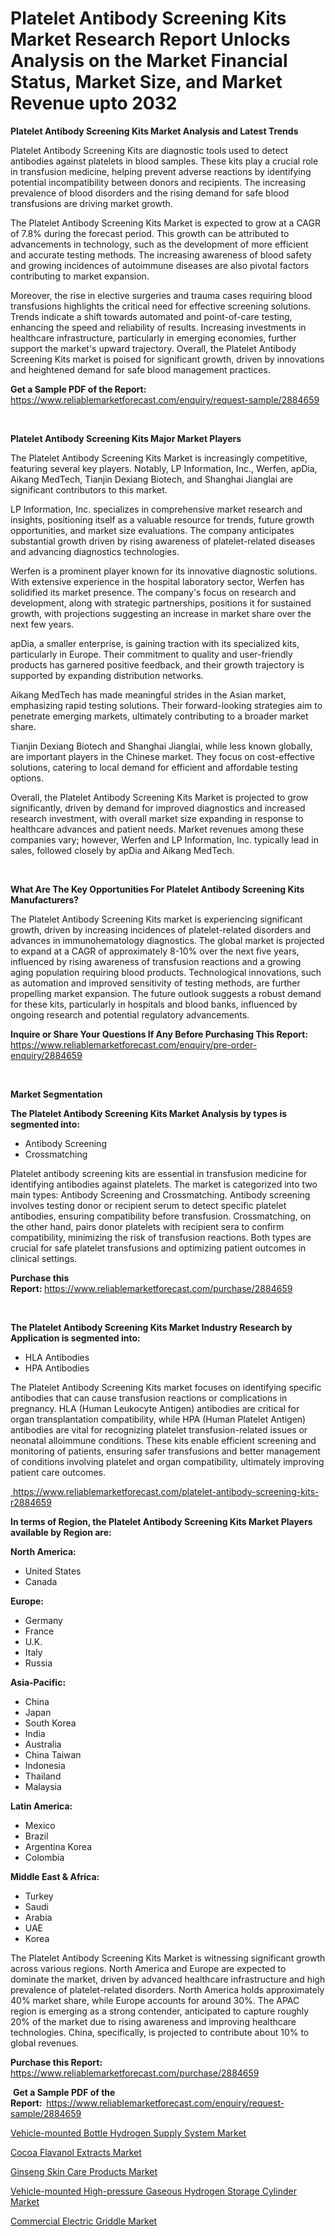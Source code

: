 <p><h1>Platelet Antibody Screening Kits Market Research Report Unlocks Analysis on the Market Financial Status, Market Size, and Market Revenue upto 2032</h1></p><p><strong>Platelet Antibody Screening Kits Market Analysis and Latest Trends</strong></p>
<p><p>Platelet Antibody Screening Kits are diagnostic tools used to detect antibodies against platelets in blood samples. These kits play a crucial role in transfusion medicine, helping prevent adverse reactions by identifying potential incompatibility between donors and recipients. The increasing prevalence of blood disorders and the rising demand for safe blood transfusions are driving market growth.</p><p>The Platelet Antibody Screening Kits Market is expected to grow at a CAGR of 7.8% during the forecast period. This growth can be attributed to advancements in technology, such as the development of more efficient and accurate testing methods. The increasing awareness of blood safety and growing incidences of autoimmune diseases are also pivotal factors contributing to market expansion.</p><p>Moreover, the rise in elective surgeries and trauma cases requiring blood transfusions highlights the critical need for effective screening solutions. Trends indicate a shift towards automated and point-of-care testing, enhancing the speed and reliability of results. Increasing investments in healthcare infrastructure, particularly in emerging economies, further support the market's upward trajectory. Overall, the Platelet Antibody Screening Kits market is poised for significant growth, driven by innovations and heightened demand for safe blood management practices.</p></p>
<p><strong>Get a Sample PDF of the Report:&nbsp;</strong> <a href="https://www.reliablemarketforecast.com/enquiry/request-sample/2884659?utm_campaign=2011&utm_medium=2&utm_source=Github&utm_content=ia&utm_term=13032025&utm_id=platelet-antibody-screening-kits">https://www.reliablemarketforecast.com/enquiry/request-sample/2884659</a></p>
<p>&nbsp;</p>
<p><strong>Platelet Antibody Screening Kits Major Market Players</strong></p>
<p><p>The Platelet Antibody Screening Kits Market is increasingly competitive, featuring several key players. Notably, LP Information, Inc., Werfen, apDia, Aikang MedTech, Tianjin Dexiang Biotech, and Shanghai Jianglai are significant contributors to this market.</p><p>LP Information, Inc. specializes in comprehensive market research and insights, positioning itself as a valuable resource for trends, future growth opportunities, and market size evaluations. The company anticipates substantial growth driven by rising awareness of platelet-related diseases and advancing diagnostics technologies.</p><p>Werfen is a prominent player known for its innovative diagnostic solutions. With extensive experience in the hospital laboratory sector, Werfen has solidified its market presence. The company's focus on research and development, along with strategic partnerships, positions it for sustained growth, with projections suggesting an increase in market share over the next few years.</p><p>apDia, a smaller enterprise, is gaining traction with its specialized kits, particularly in Europe. Their commitment to quality and user-friendly products has garnered positive feedback, and their growth trajectory is supported by expanding distribution networks.</p><p>Aikang MedTech has made meaningful strides in the Asian market, emphasizing rapid testing solutions. Their forward-looking strategies aim to penetrate emerging markets, ultimately contributing to a broader market share.</p><p>Tianjin Dexiang Biotech and Shanghai Jianglai, while less known globally, are important players in the Chinese market. They focus on cost-effective solutions, catering to local demand for efficient and affordable testing options.</p><p>Overall, the Platelet Antibody Screening Kits Market is projected to grow significantly, driven by demand for improved diagnostics and increased research investment, with overall market size expanding in response to healthcare advances and patient needs. Market revenues among these companies vary; however, Werfen and LP Information, Inc. typically lead in sales, followed closely by apDia and Aikang MedTech.</p></p>
<p>&nbsp;</p>
<p><strong>What Are The Key Opportunities For Platelet Antibody Screening Kits Manufacturers?</strong></p>
<p><p>The Platelet Antibody Screening Kits market is experiencing significant growth, driven by increasing incidences of platelet-related disorders and advances in immunohematology diagnostics. The global market is projected to expand at a CAGR of approximately 8-10% over the next five years, influenced by rising awareness of transfusion reactions and a growing aging population requiring blood products. Technological innovations, such as automation and improved sensitivity of testing methods, are further propelling market expansion. The future outlook suggests a robust demand for these kits, particularly in hospitals and blood banks, influenced by ongoing research and potential regulatory advancements.</p></p>
<p><strong>Inquire or Share Your Questions If Any Before Purchasing This Report:</strong> <a href="https://www.reliablemarketforecast.com/enquiry/pre-order-enquiry/2884659?utm_campaign=2011&utm_medium=2&utm_source=Github&utm_content=ia&utm_term=13032025&utm_id=platelet-antibody-screening-kits">https://www.reliablemarketforecast.com/enquiry/pre-order-enquiry/2884659</a></p>
<p>&nbsp;</p>
<p><strong>Market Segmentation</strong></p>
<p><strong>The Platelet Antibody Screening Kits Market Analysis by types is segmented into:</strong></p>
<p><ul><li>Antibody Screening</li><li>Crossmatching</li></ul></p>
<p><p>Platelet antibody screening kits are essential in transfusion medicine for identifying antibodies against platelets. The market is categorized into two main types: Antibody Screening and Crossmatching. Antibody screening involves testing donor or recipient serum to detect specific platelet antibodies, ensuring compatibility before transfusion. Crossmatching, on the other hand, pairs donor platelets with recipient sera to confirm compatibility, minimizing the risk of transfusion reactions. Both types are crucial for safe platelet transfusions and optimizing patient outcomes in clinical settings.</p></p>
<p><strong>Purchase this Report:&nbsp;</strong><a href="https://www.reliablemarketforecast.com/purchase/2884659?utm_campaign=2011&utm_medium=2&utm_source=Github&utm_content=ia&utm_term=13032025&utm_id=platelet-antibody-screening-kits">https://www.reliablemarketforecast.com/purchase/2884659</a></p>
<p>&nbsp;</p>
<p><strong>The Platelet Antibody Screening Kits Market Industry Research by Application is segmented into:</strong></p>
<p><ul><li>HLA Antibodies</li><li>HPA Antibodies</li></ul></p>
<p><p>The Platelet Antibody Screening Kits market focuses on identifying specific antibodies that can cause transfusion reactions or complications in pregnancy. HLA (Human Leukocyte Antigen) antibodies are critical for organ transplantation compatibility, while HPA (Human Platelet Antigen) antibodies are vital for recognizing platelet transfusion-related issues or neonatal alloimmune conditions. These kits enable efficient screening and monitoring of patients, ensuring safer transfusions and better management of conditions involving platelet and organ compatibility, ultimately improving patient care outcomes.</p></p>
<p><a href="https://www.reliablemarketforecast.com/platelet-antibody-screening-kits-r2884659?utm_campaign=2011&utm_medium=2&utm_source=Github&utm_content=ia&utm_term=13032025&utm_id=platelet-antibody-screening-kits">&nbsp;https://www.reliablemarketforecast.com/platelet-antibody-screening-kits-r2884659</a></p>
<p><strong>In terms of Region, the Platelet Antibody Screening Kits Market Players available by Region are:</strong></p>
<p>
    <p> <strong> North America: </strong>
        <ul>
            <li>United States</li>
            <li>Canada</li>
        </ul>
        </p> 
    <p> <strong> Europe: </strong>
        <ul>
            <li>Germany</li>
            <li>France</li>
            <li>U.K.</li>
            <li>Italy</li>
            <li>Russia</li>
        </ul>
        </p> 
    <p> <strong> Asia-Pacific: </strong>
        <ul>
            <li>China</li>
            <li>Japan</li>
            <li>South Korea</li>
            <li>India</li>
            <li>Australia</li>
            <li>China Taiwan</li>
            <li>Indonesia</li>
            <li>Thailand</li>
            <li>Malaysia</li>
        </ul>
        </p> 
    <p> <strong> Latin America: </strong>
        <ul>
            <li>Mexico</li>
            <li>Brazil</li>
            <li>Argentina Korea</li>
            <li>Colombia</li>
        </ul>
        </p> 
    <p> <strong> Middle East & Africa: </strong>
        <ul>
            <li>Turkey</li>
            <li>Saudi</li>
            <li>Arabia</li>
            <li>UAE</li>
            <li>Korea</li>
        </ul>
    </p>
    </p>
<p><p>The Platelet Antibody Screening Kits Market is witnessing significant growth across various regions. North America and Europe are expected to dominate the market, driven by advanced healthcare infrastructure and high prevalence of platelet-related disorders. North America holds approximately 40% market share, while Europe accounts for around 30%. The APAC region is emerging as a strong contender, anticipated to capture roughly 20% of the market due to rising awareness and improving healthcare technologies. China, specifically, is projected to contribute about 10% to global revenues.</p></p>
<p><strong>Purchase this Report: </strong><a href="https://www.reliablemarketforecast.com/purchase/2884659?utm_campaign=2011&utm_medium=2&utm_source=Github&utm_content=ia&utm_term=13032025&utm_id=platelet-antibody-screening-kits">https://www.reliablemarketforecast.com/purchase/2884659</a></p>
<p>&nbsp;<strong>Get a Sample PDF of the Report:&nbsp;&nbsp;</strong><a href="https://www.reliablemarketforecast.com/enquiry/request-sample/2884659?utm_campaign=2011&utm_medium=2&utm_source=Github&utm_content=ia&utm_term=13032025&utm_id=platelet-antibody-screening-kits">https://www.reliablemarketforecast.com/enquiry/request-sample/2884659</a></p>
<p><strong></strong></p>
<p><p><a href="https://github.com/lickoalyanep/Market-Research-Report-List-1/blob/main/vehicle-mounted-bottle-hydrogen-supply-system-market.md?utm_campaign=2011&utm_medium=2&utm_source=Github&utm_content=ia&utm_term=13032025&utm_id=platelet-antibody-screening-kits">Vehicle-mounted Bottle Hydrogen Supply System Market</a></p><p><a href="https://github.com/meenafadilkh/Market-Research-Report-List-1/blob/main/cocoa-flavanol-extracts-market.md?utm_campaign=2011&utm_medium=2&utm_source=Github&utm_content=ia&utm_term=13032025&utm_id=platelet-antibody-screening-kits">Cocoa Flavanol Extracts Market</a></p><p><a href="https://github.com/delcirodda4f/Market-Research-Report-List-1/blob/main/ginseng-skin-care-products-market.md?utm_campaign=2011&utm_medium=2&utm_source=Github&utm_content=ia&utm_term=13032025&utm_id=platelet-antibody-screening-kits">Ginseng Skin Care Products Market</a></p><p><a href="https://github.com/miehldobin1w/Market-Research-Report-List-1/blob/main/vehicle-mounted-high-pressure-gaseous-hydrogen-storage-cylinder-market.md?utm_campaign=2011&utm_medium=2&utm_source=Github&utm_content=ia&utm_term=13032025&utm_id=platelet-antibody-screening-kits">Vehicle-mounted High-pressure Gaseous Hydrogen Storage Cylinder Market</a></p><p><a href="https://github.com/gaiusmelyna/Market-Research-Report-List-1/blob/main/commercial-electric-griddle-market.md?utm_campaign=2011&utm_medium=2&utm_source=Github&utm_content=ia&utm_term=13032025&utm_id=platelet-antibody-screening-kits">Commercial Electric Griddle Market</a></p></p>
